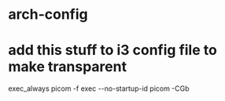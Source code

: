 # arch-config

# add this stuff to i3 config file to make transparent
exec_always picom -f
exec --no-startup-id picom -CGb
